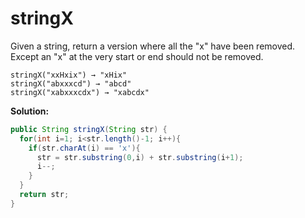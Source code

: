 # stringX

Given a string, return a version where all the "x" have been removed. Except an "x" at the very start or end should not be removed.

```
stringX("xxHxix") → "xHix"
stringX("abxxxcd") → "abcd"
stringX("xabxxxcdx") → "xabcdx"
```

**Solution:**

```java
public String stringX(String str) {
  for(int i=1; i<str.length()-1; i++){
    if(str.charAt(i) == 'x'){
      str = str.substring(0,i) + str.substring(i+1);
      i--;
    }
  }
  return str;
}
```